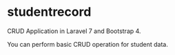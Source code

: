 # studentrecord
 CRUD Application in Laravel 7 and Bootstrap 4. 
 
 You can perform basic CRUD operation for student data. 
